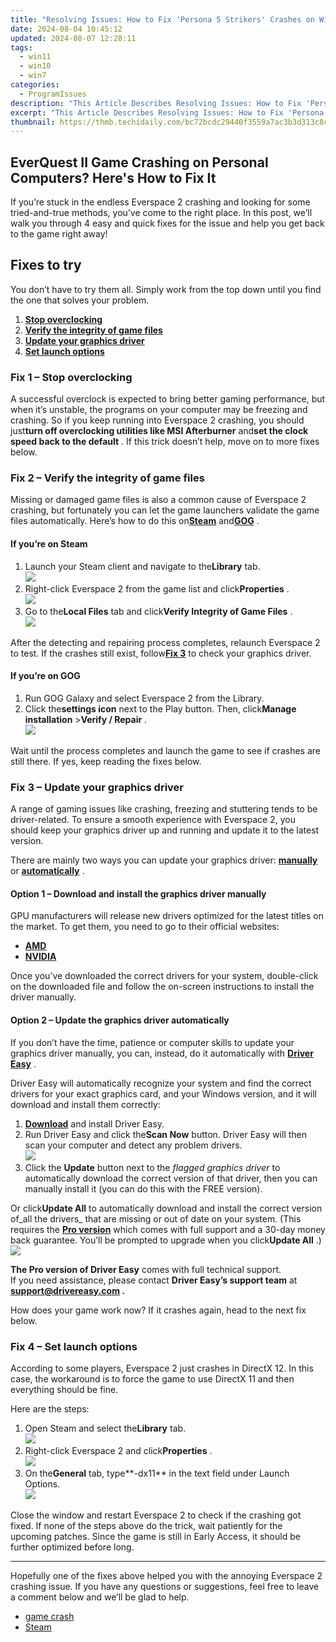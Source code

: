```yaml
---
title: "Resolving Issues: How to Fix 'Persona 5 Strikers' Crashes on Windows"
date: 2024-08-04 10:45:12
updated: 2024-08-07 12:28:11
tags:
  - win11
  - win10
  - win7
categories:
  - ProgramIssues
description: "This Article Describes Resolving Issues: How to Fix 'Persona 5 Strikers' Crashes on Windows"
excerpt: "This Article Describes Resolving Issues: How to Fix 'Persona 5 Strikers' Crashes on Windows"
thumbnail: https://thmb.techidaily.com/bc72bcdc29440f3559a7ac3b3d313c8c685d10379af7ea84f2fb960950ffa85c.jpg
---
```


## EverQuest II Game Crashing on Personal Computers? Here's How to Fix It

If you’re stuck in the endless Everspace 2 crashing and looking for some tried-and-true methods, you’ve come to the right place. In this post, we’ll walk you through 4 easy and quick fixes for the issue and help you get back to the game right away!

## Fixes to try

 You don’t have to try them all. Simply work from the top down until you find the one that solves your problem.

1. **[Stop overclocking](https://tools.techidaily.com/drivereasy/download/)**
2. **[Verify the integrity of game files](https://tools.techidaily.com/drivereasy/download/)**
3. **[Update your graphics driver](https://tools.techidaily.com/drivereasy/download/)**
4. **[Set launch options](https://tools.techidaily.com/drivereasy/download/)**

### Fix 1 – Stop overclocking

 A successful overclock is expected to bring better gaming performance, but when it’s unstable, the programs on your computer may be freezing and crashing. So if you keep running into Everspace 2 crashing, you should just**turn off overclocking utilities like MSI Afterburner** and**set the clock speed back to the default** . If this trick doesn’t help, move on to more fixes below.

### Fix 2 – Verify the integrity of game files

 Missing or damaged game files is also a common cause of Everspace 2 crashing, but fortunately you can let the game launchers validate the game files automatically. Here’s how to do this on[**Steam**](https://tools.techidaily.com/drivereasy/download/) and[**GOG**](https://tools.techidaily.com/drivereasy/download/) .

#### If you’re on Steam

1. Launch your Steam client and navigate to the**Library** tab.  
![](https://images.drivereasy.com/wp-content/uploads/2021/01/verify-game-files-steam.jpg)
2. Right-click Everspace 2 from the game list and click**Properties** .  
![](https://images.drivereasy.com/wp-content/uploads/2021/01/verify-1.jpg)
3. Go to the**Local Files** tab and click**Verify Integrity of Game Files** .  
![](https://images.drivereasy.com/wp-content/uploads/2021/01/steam-verify-game-files-1.jpg)

 After the detecting and repairing process completes, relaunch Everspace 2 to test. If the crashes still exist, follow[**Fix 3**](https://tools.techidaily.com/drivereasy/download/) to check your graphics driver.

#### If you’re on GOG

1. Run GOG Galaxy and select Everspace 2 from the Library.
2. Click the**settings icon** next to the Play button. Then, click**Manage installation** \>**Verify / Repair** .  
![](https://images.drivereasy.com/wp-content/uploads/2021/01/3-2-2.jpg)

 Wait until the process completes and launch the game to see if crashes are still there. If yes, keep reading the fixes below.

### Fix 3 – Update your graphics driver

 A range of gaming issues like crashing, freezing and stuttering tends to be driver-related. To ensure a smooth experience with Everspace 2, you should keep your graphics driver up and running and update it to the latest version.

 There are mainly two ways you can update your graphics driver: **[manually](https://tools.techidaily.com/drivereasy/download/)**  or **[automatically](https://tools.techidaily.com/drivereasy/download/)**  .

#### Option 1 – Download and install the graphics driver manually

 GPU manufacturers will release new drivers optimized for the latest titles on the market. To get them, you need to go to their official websites:

* [**AMD**](https://www.amd.com/en/support)
* [**NVIDIA**](https://www.nvidia.com/Download/index.aspx)

 Once you’ve downloaded the correct drivers for your system, double-click on the downloaded file and follow the on-screen instructions to install the driver manually.

#### Option 2 – Update the graphics driver automatically

 If you don’t have the time, patience or computer skills to update your graphics driver manually, you can, instead, do it automatically with **[Driver Easy](https://tools.techidaily.com/drivereasy/download/)**  .

 Driver Easy will automatically recognize your system and find the correct drivers for your exact graphics card, and your Windows version, and it will download and install them correctly:

1. **[Download](https://tools.techidaily.com/drivereasy/download/)**  and install Driver Easy.
2. Run Driver Easy and click the**Scan Now** button. Driver Easy will then scan your computer and detect any problem drivers.  
![](https://images.drivereasy.com/wp-content/uploads/2021/01/update-driver-de-1.jpg)
3. Click the **Update**  button next to the _flagged graphics driver_ to automatically download the correct version of that driver, then you can manually install it (you can do this with the FREE version).  

 Or click**Update All** to automatically download and install the correct version of_all the drivers_ that are missing or out of date on your system. (This requires the **[Pro version](https://tools.techidaily.com/drivereasy/download/)**  which comes with full support and a 30-day money back guarantee. You’ll be prompted to upgrade when you click**Update All** .)  
![](https://images.drivereasy.com/wp-content/uploads/2021/01/amd-5700-xt-1.jpg)

**The Pro version of Driver Easy** comes with full technical support.  
 If you need assistance, please contact **Driver Easy’s support team** at **[support@drivereasy.com](https://tools.techidaily.com/drivereasy/download/) .**

 How does your game work now? If it crashes again, head to the next fix below.

### Fix 4 – Set launch options

 According to some players, Everspace 2 just crashes in DirectX 12\. In this case, the workaround is to force the game to use DirectX 11 and then everything should be fine.

Here are the steps:

1. Open Steam and select the**Library** tab.  
![](https://images.drivereasy.com/wp-content/uploads/2021/01/steam.jpg)
2. Right-click Everspace 2 and click**Properties** .  
![](https://images.drivereasy.com/wp-content/uploads/2021/01/steam-2.jpg)
3. On the**General** tab, type**\-dx11** in the text field under Launch Options.  
![](https://images.drivereasy.com/wp-content/uploads/2021/01/set-launch-options.jpg)

 Close the window and restart Everspace 2 to check if the crashing got fixed. If none of the steps above do the trick, wait patiently for the upcoming patches. Since the game is still in Early Access, it should be further optimized before long.

---

 Hopefully one of the fixes above helped you with the annoying Everspace 2 crashing issue. If you have any questions or suggestions, feel free to leave a comment below and we’ll be glad to help.

* [game crash](https://tools.techidaily.com/drivereasy/download/)
* [Steam](https://tools.techidaily.com/drivereasy/download/)

<ins class="adsbygoogle"
     style="display:block"
     data-ad-format="autorelaxed"
     data-ad-client="ca-pub-7571918770474297"
     data-ad-slot="1223367746"></ins>



<ins class="adsbygoogle"
     style="display:block"
     data-ad-client="ca-pub-7571918770474297"
     data-ad-slot="8358498916"
     data-ad-format="auto"
     data-full-width-responsive="true"></ins>
